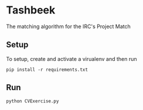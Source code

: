 # Tashbeek

The matching algorithm for the IRC's Project Match

## Setup

To setup, create and activate a virualenv and then run

`pip install -r requirements.txt`

## Run

`python CVExercise.py`

